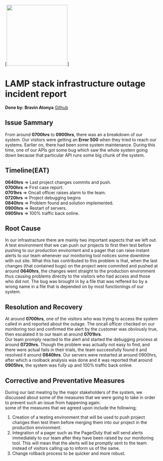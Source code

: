 [<img src="https://dribbble.com/shots/21462458-Lamp-stack?added_first_shot=true" width="200" />]
# LAMP stack infrastructure outage incident report

**Done by: Bravin Atonya** [Github](https://github.com/atonya-bravin)

## Issue Sammary
From around **0700hrs** to **0900hrs**, there was an a breakdown of our system. Our visitors were getting an **Error 500** when they tried to reach our systems. Earlier on, there had been some system maintenance. During this time, one of our APIs got some bug which saw the whole system going down because that particular API runs some big chunk of the system.

## Timeline(EAT)
**0640hrs** => Last project changes commits and push.  
**0700hrs** => First case report.  
**0701hrs** => Oncall officer raises alarm to the team.  
**0720hrs** => Project debugging begins  
**0840hrs** => Problem found and solution implemented.  
**0900hrs** => Restart of servers.  
**0905hrs** => 100% traffic back online.  

## Root Cause
In our infrastracture there are mainly two important aspects that we left out. A test environment that we can push our projects to first then test before pushing to our production environtent and a pager that can raise instant alerts to our team whenever our monitoring tool notices some downtime with out site. What this has contributed to this problem is that, when the last changes (that contained bugs) on the project were commited and pushed at around **0640hrs**, the changes went straight to the production environment thus causing problems directly to the visitors who had access and those who did not. The bug was brought in by a file that was reffered bo by a wrong name in a file that is depended on by most functionings of our system.

## Resolution and Recovery
At around **0700hrs**, one of the visitors who was trying to access the system called in and reported about the outage. The oncall officer checked on our monitoring tool and confirmed the alert by the customer was obviously true, then escalated it to our team at around **0701hrs**.  
Our team promply reacted to the alert and started the debugging process at around **0720hrs**. Though the problem was actually not easy to find, and there were actual fails in their trials, the team successfully found it and resolved it around **0840hrs**. Our servers were restarted at around 0900hrs, after which a roolback analysis was done and it was reported that around **0905hrs**, the system was fully up and 100% traffic back online.

## Corrective and Preventative Measures
During our last meating by the major stakeholders of the system, we discussed about some of the measures that we were going to take in order to prevent such an issue from happening again.  
some of the measures that we agreed upon include the following;  
1. Creation of a testing environment that will be used to push project changes then test them before merging them into our project in the production environment.  
2. Integration of a pager such as the PagerDuty that will send alerts immediately to our team after they have been raised by our monitoring tool. This will mean that the alerts will be promptly sent to the team instead of visitors calling up to inform us of the same.  
3. Change rollback process to be quicker and more robust.
